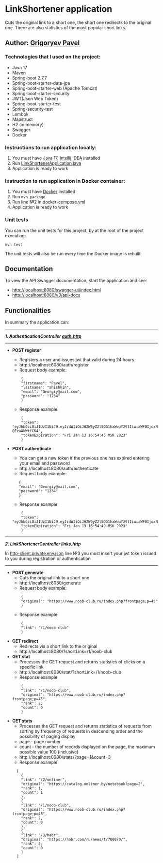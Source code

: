 # LinkShortener application

Cuts the original link to a short one, the short one redirects to the original one.
There are also statistics of the most popular short links.

## Author: [Grigoryev Pavel](https://pavelgrigoryev.github.io/GrigoryevPavel/)

### Technologies that I used on the project:

* Java 17
* Maven
* Spring-boot 2.7.7
* Spring-boot-starter-data-jpa
* Spring-boot-starter-web (Apache Tomcat)
* Spring-boot-starter-security
* JWT(Json Web Token)
* Spring-boot-starter-test
* Spring-security-test
* Lombok
* Mapstruct
* H2 (in memory)
* Swagger
* Docker

### Instructions to run application locally:

1. You must have [Java 17](https://www.oracle.com/java/technologies/javase/jdk17-archive-downloads.html),
   [Intellij IDEA](https://www.jetbrains.com/idea/download/) installed
2. Run [LinkShortenerApplication.java](src/main/java/by/grigoryev/linkshortener/LinkShortenerApplication.java)
3. Application is ready to work

### Instruction to run application in Docker container:

1. You must have [Docker](https://www.docker.com/) installed
2. Run `mvn package`
3. Run line №2 in [docker-compose.yml](docker-compose.yml)
4. Application is ready to work

### Unit tests

You can run the unit tests for this project, by at the root of the project
executing:

```
mvn test
```

The unit tests will also be run every time the Docker image is rebuilt

## Documentation

To view the API Swagger documentation, start the application and see:

* [http://localhost:8080/swagger-ui/index.html](http://localhost:8080/swagger-ui/index.html)
* [http://localhost:8080/v3/api-docs](http://localhost:8080/v3/api-docs)

## Functionalities

In summary the application can:
***
***1. AuthenticationController [auth.http](src/main/resources/auth.http)***
***

* **POST register**
    * Registers a user and issues jwt that valid during 24 hours
    * http://localhost:8080/auth/register
    * Request body example:
  ````
      {
      "firstname": "Pavel",
      "lastname": "Shishkin",
      "email": "Georgiy@mail.com",
      "password": "1234"
      }
  ````
    * Response example:
  ````
      {
      "token": "eyJhbGciOiJIUzI1NiJ9.eyJzdWIiOiJHZW9yZ2l5QG1haWwuY29tIiwiaWF0IjoxNjczNTMxNjg1LCJleHAiOjE2NzM2MTgwODV9.USdnXwFkSRh6f1NT7HbWIKausZE0Jt-QEzaWkWtfCK4",
      "tokenExpiration": "Fri Jan 13 16:54:45 MSK 2023"
      }
  ````

* **POST authenticate**
    * You can get a new token if the previous one has expired entering your email and password
    * http://localhost:8080/auth/authenticate
    * Request body example:
  ````
     {
     "email": "Georgiy@mail.com",
     "password": "1234"
     }
  ````
    * Response example:
  ````
      {
      "token": "eyJhbGciOiJIUzI1NiJ9.eyJzdWIiOiJHZW9yZ2l5QG1haWwuY29tIiwiaWF0IjoxNjczNTMxNjg5LCJleHAiOjE2NzM2MTgwODl9.odSokMxjlMDV8ykkP06vTcdgNZU95DIyPwah1KDi6hI",
      "tokenExpiration": "Fri Jan 13 16:54:49 MSK 2023"
      }
  ````

***
***2. LinkShortenerController [links.http](src/main/resources/links.http)***

In [http-client.private.env.json](src/main/resources/http-client.private.env.json) line №3 you must insert your
jwt token issued to you during registration or authentication

***

* **POST generate**
    * Cuts the original link to a short one
    * http://localhost:8080/generate
    * Request body example:
  ````
      {
      "original": "https://www.noob-club.ru/index.php?frontpage;p=45"
      }
  ````
    * Response example:
  ````
      {
      "link": "/1/noob-club"
      }
  ````
* **GET redirect**
    * Redirects via a short link to the original
    * http://localhost:8080/?shortLink=/1/noob-club
* **GET stat**
    * Processes the GET request and returns statistics of clicks on a specific link
    * http://localhost:8080/stat/?shortLink=/1/noob-club
    * Response example:
  ````
      {
      "link": "/1/noob-club",
      "original": "https://www.noob-club.ru/index.php?frontpage;p=45",
      "rank": 2,
      "count": 0
      }
  ````
* **GET stats**
    * Processes the GET request and returns statistics of requests from sorting by frequency of requests in descending
      order and the possibility of paging display
    * page - page number
    * count - the number of records displayed on the page, the maximum possible value 100 (inclusive)
    * http://localhost:8080/stats/?page=1&count=3
    * Response example:
  ```` 
    [
      {
      "link": "/2/onliner",
      "original": "https://catalog.onliner.by/notebook?page=2",
      "rank": 1,
      "count": 1
      },
      {
      "link": "/1/noob-club",
      "original": "https://www.noob-club.ru/index.php?frontpage;p=45",
      "rank": 2,
      "count": 0
      },
      {
      "link": "/3/habr",
      "original": "https://habr.com/ru/news/t/708070/",
      "rank": 3,
      "count": 0
      }
    ]
  ````